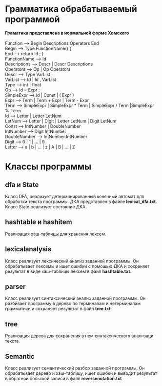 # Грамматика обрабатываемый программой
**Граматика представлена в нормальной форме Хомского**
<br>
<br>
Function —> Begin Descriptions Operators End<br>
Begin —> Type FunctionName() {<br>
End —> return Id ; }<br>
FunctionName —> Id<br>
Descriptions —> Descr | Descr Descriptions <br>
Operators —> Op | Op Operators<br>
Descr —> Type VarList ;<br>
VarList —> Id | Id , VarList<br>
Type —> int | float<br>
Op —> Id = Expr ; <br>
SimpleExpr —> Id | Const | ( Expr )<br>
Expr —> Term | Term + Expr | Term - Expr<br>
Term —> SimpleExpr | SimpleExpr * Term | SimpleExpr / Term |SimpleExpr % Term<br>
Id —> Letter | Letter LetNum<br>
LetNum —> Letter | Digit | Letter LetNum | Digit LetNum<br>
Const —> IntNumber | DoubleNumber<br>
IntNumber —> Digit IntNumber<br>
DoubleNumber —> IntNumber.IntNumber<br>
Digit —> 0 | 1 | ... | 9<br>
Letter —> a | b | ... | z | A | B | ... | Z<br>
# Классы программы
## dfa и State
Класс DFA, реализует детерминированный конечный автомат для обработки текста программы. ДКА представлен в файле **lexical_dfa.txt**. <br>
Класс State реализует состояние ДКА.

## hashtable и hashitem
Реализация хэш-таблицы для хранения лексем.
## lexicalanalysis
Класс реализует лексический анализ заданной программы. Он обрабатывает лексемы и ищет ошибки с помощью ДКА и сохраняет результат в виде хэш-таблицы лексем в файл **hashtable.txt**.
## parser
Класс реализует синтаксический анализ заданной программы. Он разбивает программу в дерево по терминалам и нетерминалам грамматики и сохраняет результат в файл **tree.txt**.  
## tree
Реализация дерева для сохранения в нем синтаксического анализаци текста.
## Semantic
Класс реализует семантический разбор заданной программы. Он обрабатывает дерево и хэш-таблицу, ищет ошибки и выводит результат в обратной польской записи в файл **reversenotation.txt**
